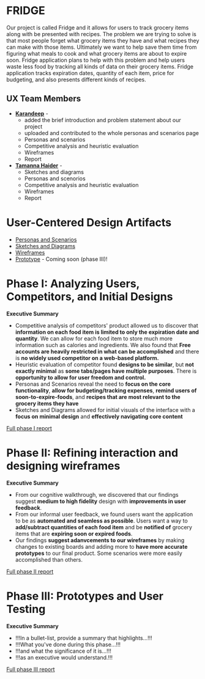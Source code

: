 
# FRIDGE

Our project is called Fridge and it allows for users to track grocery items along with be presented with recipes. The problem we are trying to solve is that most people forget what grocery items they have and what recipes they can make with those items. Ultimately we want to help save them time from figuring what meals to cook and what grocery items are about to expire soon. Fridge application plans to help with this problem and help users waste less food by tracking all kinds of data on their grocery items. Fridge application tracks expiration dates, quantity of each item, price for budgeting, and also presents different kinds of recipes. 

## UX Team Members

* **[Karandeep](https://usabilityengineering.github.io/ux-portfolio-ksdhillon1/)** - 
  * added the brief introduction and problem statement about our project
  * uploaded and contributed to the whole personas and scenarios page
  * Personas and scenarios
  * Competitive analysis and heuristic evaluation
  * Wireframes
  * Report
* **[Tamanna Haider](https://usabilityengineering.github.io/ux-portfolio-tamannahaider/)** - 
  * Sketches and diagrams
  * Personas and scenorios
  * Competitive analysis and heuristic evaluation
  * Wireframes
  * Report

# User-Centered Design Artifacts
 
* [Personas and Scenarios](personas/)
* [Sketches and Diagrams](sketches/)
* [Wireframes](Wireframes/)
* [Prototype](#) - Coming soon (phase III)!

# Phase I: Analyzing Users, Competitors, and Initial Designs

**Executive Summary**

* Competitive analysis of competitors' product allowed us to discover that **information on each food item is limited to only the expiration date and quantity**. We can allow for each food item to store much more information such as calories and ingredients. We also found that **Free accounts are heavily restricted in what can be accomplished** and there is **no widely used competitor on a web-based platform.**
* Heuristic evaluation of competitor found **designs to be similar**, but **not exactly minimal** as **some tabs/pages have multiple purposes**. There is **opportunity to allow for user freedom and control.**
* Personas and Scenarios reveal the need to **focus on the core functionality**, **allow for budgeting/tracking expenses**, **remind users of soon-to-expire-foods**, and **recipes that are most relevant to the grocery items they have** 
* Sketches and Diagrams allowed for initial visuals of the interface with a **focus on minimal design** and **effectively navigating core content**

[Full phase I report](phaseI/)

# Phase II: Refining interaction and designing wireframes

**Executive Summary**

* From our cognitive walkthrough, we discovered that our findings suggest  **medium to high fidelity** design with **improvements in user feedback**. 
* From our informal user feedback, we found users want the application to be as **automated and seamless as possible**. Users want a way to **add/subtract quantities of each food item** and be **notified of** grocery items that are **expiring soon or expired foods**.  
* Our findings **suggest adanvcements to our wireframes** by making changes to existing boards and adding more to **have more accurate prototypes** to our final product. Some scenarios were more easily accomplished than others. 

[Full phase II report](phaseII/)

# Phase III: Prototypes and User Testing

**Executive Summary**

* !!!In a bullet-list, provide a summary that highlights...!!!
* !!!What you've done during this phase...!!!
* !!!and what the significance of it is...!!!
* !!!as an executive would understand.!!!

[Full phase III report](phaseIII/)

